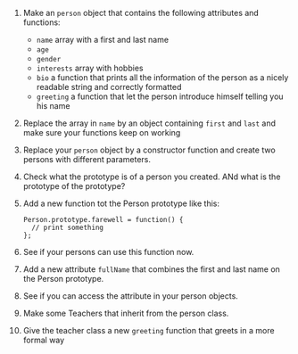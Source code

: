 
1. Make an `person` object that contains the following attributes and functions:
    - `name` array with a first and last name
    - `age`  
    - `gender`
    - `interests` array with hobbies
    - `bio` a function that prints all the information of the person as a nicely readable string and correctly formatted
    - `greeting` a function that let the person introduce himself telling you his name
1. Replace the array in `name` by an object containing `first` and `last` and make sure your functions keep on working
1. Replace your `person` object by a constructor function and create two persons with different parameters.
1. Check what the prototype is of a person you created. ANd what is the prototype of the prototype?
1. Add a new function tot the Person prototype like this: 

    ```
    Person.prototype.farewell = function() {
      // print something
    };
    ```

1. See if your persons can use this function now.
1. Add a new attribute `fullName` that combines the first and last name on the Person prototype.
1. See if you can access the attribute in your person objects.
1. Make some Teachers that inherit from the person class.
1. Give the teacher class a new `greeting` function that greets in a more formal way